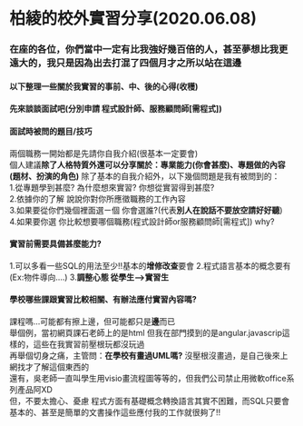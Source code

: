 # 柏綾的校外實習分享(2020.06.08)
### 在座的各位，你們當中一定有比我強好幾百倍的人，甚至夢想比我更遠大的，我只是因為出去打混了四個月才之所以站在這邊
#### 以下整理一些關於我實習的事前、中、後的心得(收穫)
#### 先來談談面試吧(分別申請 **程式設計師**、**服務顧問師[需程式]**)
#### 面試時被問的題目/技巧</br>
 兩個職務一開始都是先請你自我介紹(很基本一定要會)</br>
 個人建議**除了人格特質外還可以分享關於：專業能力(你會甚麼)、專題做的內容(題材、扮演的角色)**
 除了基本的自我介紹外，以下幾個問題是我有被問到的：</br>
 1.從專題學到甚麼? 為什麼想來實習? 你想從實習得到甚麼? </br>
 2.依據你的了解 說說你對你所應徵職務的工作內容</br>
 3.如果要從你們幾個裡面選ㄧ個 你會選誰?(代表**別人在說話不要放空請好好聽**)</br>
 4.如果要你選 你比較想要哪個職務(程式設計師or服務顧問師[需程式]) why?</br>
#### 實習前需要具備甚麼能力?</br>
1.可以多看一些SQL的用法至少!!基本的**增修改查**要會
2.程式語言基本的概念要有(Ex:物件導向....)
3.**調整心態 從學生-->實習生**
#### 學校哪些課跟實習比較相關、有辦法應付實習內容嗎?</br>
課程嗎...可能都有擦上邊，但可能都只是**邊**而已</br>
舉個例，當初網頁課石老師上的是html 但我在部門摸到的是angular.javascrip這樣的，這些在我實習前壓根玩都沒玩過</br>
再舉個切身之痛，主管問：**在學校有畫過UML嗎?** 沒壓根沒畫過，是自己後來上網找才了解這個東西的</br>
還有，吳老師一直叫學生用visio畫流程圖等等的，但我們公司禁止用微軟office系列產品阿XD</br>
但，不要太擔心、憂慮 程式方面有基礎概念轉換語言其實不困難，而SQL只要會基本的、甚至是簡單的文書操作這些應付我的工作就很夠了!!
